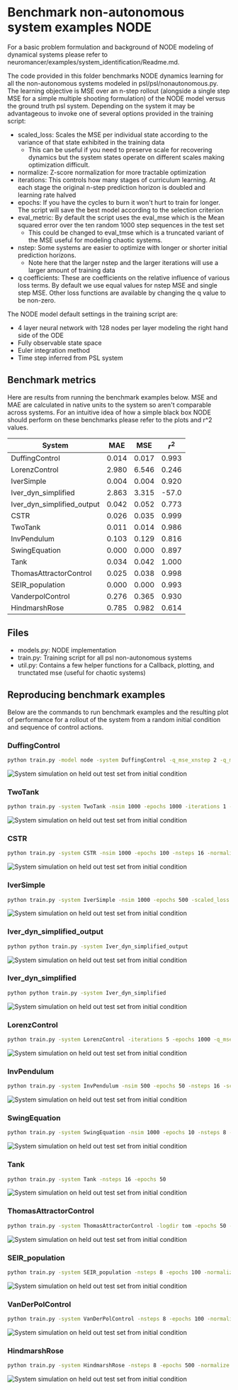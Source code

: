 # Benchmark non-autonomous system examples NODE
For a basic problem formulation and background of NODE modeling of dynamical systems 
please refer to neuromancer/examples/system_identification/Readme.md.

The code provided in this folder benchmarks NODE dynamics learning for all the non-autonomous
systems modeled in psl/psl/nonautonomous.py. The learning objective is MSE over an n-step rollout
(alongside a single step MSE for a simple multiple shooting formulation) of the NODE model versus the ground truth psl system. Depending on the system it may be advantageous to invoke
one of several options provided in the training script: 

+ scaled_loss: Scales the MSE per individual state according to the variance of that state exhibited in the training data
  + This can be useful if you need to preserve scale for recovering dynamics but the system states operate on different scales making optimization difficult.
+ normalize: Z-score normalization for more tractable optimization
+ iterations: This controls how many stages of curriculum learning. At each stage the original n-step prediction horizon is doubled and learning rate halved
+ epochs: If you have the cycles to burn it won't hurt to train for longer. The script will save the best model according to the selection criterion
+ eval_metric: By default the script uses the eval_mse which is the Mean squared error over the ten random 1000 step sequences in the test set
  + This could be changed to eval_tmse which is a truncated variant of the MSE useful for modeling chaotic systems.
+ nstep: Some systems are easier to optimize with longer or shorter initial prediction horizons. 
  + Note here that the larger nstep and the larger iterations will use a larger amount of training data
+ q coefficients: These are coefficients on the relative influence of various loss terms. By default we use equal values for nstep MSE and single step MSE. Other loss functions are available by changing the q value to be non-zero.

The NODE model default settings in the training script are: 
+ 4 layer neural network with 128 nodes per layer modeling the right hand side of the ODE
+ Fully observable state space
+ Euler integration method
+ Time step inferred from PSL system

## Benchmark metrics
Here are results from running the benchmark examples below. 
MSE and MAE are calculated in native units to the system so aren't
comparable across systems. For an intuitive idea of how a simple black 
box NODE should perform on these benchmarks please refer to the plots and r^2 values.


| System                     | MAE   | MSE   | $r^2$ |
|----------------------------|-------|-------|-------|
| DuffingControl             | 0.014 | 0.017 | 0.993 |
| LorenzControl              | 2.980 | 6.546 | 0.246 |
| IverSimple                 | 0.004 | 0.004 | 0.920 |
| Iver_dyn_simplified        | 2.863 | 3.315 | -57.0 |
| Iver_dyn_simplified_output | 0.042 | 0.052 | 0.773 |
| CSTR                       | 0.026 | 0.035 | 0.999 |
| TwoTank                    | 0.011 | 0.014 | 0.986 |
| InvPendulum                | 0.103 | 0.129 | 0.816 |
| SwingEquation              | 0.000 | 0.000 | 0.897 |
| Tank                       | 0.034 | 0.042 | 1.000 |
| ThomasAttractorControl     | 0.025 | 0.038 | 0.998 |
| SEIR_population            | 0.000 | 0.000 | 0.993 |
| VanderpolControl           | 0.276 | 0.365 | 0.930 |
| HindmarshRose              | 0.785 | 0.982 | 0.614 |

## Files
+ models.py: NODE implementation
+ train.py: Training script for all psl non-autonomous systems
+ util.py: Contains a few helper functions for a Callback, plotting, and trunctated mse (useful for chaotic systems)


## Reproducing benchmark examples
Below are the commands to run benchmark examples and the resulting plot of performance 
for a rollout of the system from a random initial condition and sequence of control actions.

### DuffingControl
```bash
python train.py -model node -system DuffingControl -q_mse_xnstep 2 -q_mse_xstep .5 -epochs 250 -iterations 6
```
![System simulation on held out test set from initial condition](figs/duffing_node.png)

### TwoTank
```bash
python train.py -system TwoTank -nsim 1000 -epochs 1000 -iterations 1 -nsteps 8 -normalize
```
![System simulation on held out test set from initial condition](figs/twotank_node.png)

### CSTR
```bash
python train.py -system CSTR -nsim 1000 -epochs 100 -nsteps 16 -normalize -iterations 1
```
![System simulation on held out test set from initial condition](figs/cstr_node.png)

### IverSimple
```bash
python train.py -system IverSimple -nsim 1000 -epochs 500 -scaled_loss -iterations 5
```
![System simulation on held out test set from initial condition](figs/iver_node.png)

### Iver_dyn_simplified_output
```bash
python python train.py -system Iver_dyn_simplified_output
```
![System simulation on held out test set from initial condition](figs/iverdynsimplifiedoutput_node.png)


### Iver_dyn_simplified
```bash
python python train.py -system Iver_dyn_simplified
```
![System simulation on held out test set from initial condition](figs/iverdynsimplified_node.png)

### LorenzControl
```bash
python train.py -system LorenzControl -iterations 5 -epochs 1000 -q_mse_xnstep 2 -q_mse_xstep 0
```
![System simulation on held out test set from initial condition](figs/lorenz_node.png)

### InvPendulum
```bash
python train.py -system InvPendulum -nsim 500 -epochs 50 -nsteps 16 -scaled_loss
```
![System simulation on held out test set from initial condition](figs/invpendulum_node.png)

### SwingEquation
```bash
python train.py -system SwingEquation -nsim 1000 -epochs 10 -nsteps 8 -normalize -iterations 1
```
![System simulation on held out test set from initial condition](figs/swingequation_node.png)

### Tank
```bash
python train.py -system Tank -nsteps 16 -epochs 50
```
![System simulation on held out test set from initial condition](figs/tank_node.png)

### ThomasAttractorControl
```bash
python train.py -system ThomasAttractorControl -logdir tom -epochs 50 -iterations 5
```
![System simulation on held out test set from initial condition](figs/thomasattractor_node.png)

### SEIR_population
```bash
python train.py -system SEIR_population -nsteps 8 -epochs 100 -normalize -iterations 1
```
![System simulation on held out test set from initial condition](figs/seirpopulation_node.png)

### VanDerPolControl
```bash
python train.py -system VanDerPolControl -nsteps 8 -epochs 100 -normalize -iterations 1
```
![System simulation on held out test set from initial condition](figs/vanderpol_node.png)

### HindmarshRose
```bash
python train.py -system HindmarshRose -nsteps 8 -epochs 500 -normalize -iterations 1
```
![System simulation on held out test set from initial condition](figs/hindmarshrose_node.png)









